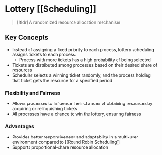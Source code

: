 # Lottery [[Scheduling]]

> [!tldr] A randomized resource allocation mechanism

## Key Concepts
* Instead of assigning a fixed priority to each process, lottery scheduling assigns tickets to each process. 
	* Process with more tickets has a high probability of being selected
* Tickets are distributed among processes based on their desired share of resources
* Scheduler selects a winning ticket randomly, and the process holding that ticket gets the resource for a specified period
### Flexibility and Fairness
* Allows processes to influence their chances of obtaining resources by acquiring or relinquishing tickets
* All processes have a chance to win the lottery, ensuring fairness
### Advantages
* Provides better responsiveness and adaptability in a multi-user environment compared to [[Round Robin Scheduling]]
* Supports proportional-share resource allocation